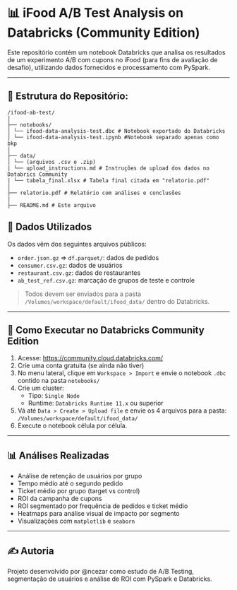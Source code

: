 # 📊 iFood A/B Test Analysis on Databricks (Community Edition)

Este repositório contém um notebook Databricks que analisa os resultados de um experimento A/B com cupons no iFood (para fins de avaliação de desafio), utilizando dados fornecidos e processamento com PySpark.

---

## 📁 Estrutura do Repositório:
```
/ifood-ab-test/
│
├── notebooks/
│ └── ifood-data-analysis-test.dbc # Notebook exportado do Databricks
│ └── ifood-data-analysis-test.ipynb #Notebook separado apenas como bkp
│
├── data/
│ └── (arquivos .csv e .zip)
| └── upload_instructions.md # Instruções de upload dos dados no Databrics Community
| └── tabela_final.xlsx # Tabela final citada em "relatorio.pdf"
│
├── relatorio.pdf # Relatório com análises e conclusões
|
├── README.md # Este arquivo
```

## 🧾 Dados Utilizados

Os dados vêm dos seguintes arquivos públicos:

- `order.json.gz` => `df.parquet/`: dados de pedidos
- `consumer.csv.gz`: dados de usuários  
- `restaurant.csv.gz`: dados de restaurantes  
- `ab_test_ref.csv.gz`: marcação de grupos de teste e controle  

> Todos devem ser enviados para a pasta `/Volumes/workspace/default/ifood_data/` dentro do Databricks.

---

## 🚀 Como Executar no Databricks Community Edition

1. Acesse: https://community.cloud.databricks.com/  
2. Crie uma conta gratuita (se ainda não tiver)  
3. No menu lateral, clique em `Workspace > Import` e envie o notebook `.dbc` contido na pasta `notebooks/`  
4. Crie um cluster:
   - Tipo: `Single Node`
   - Runtime: `Databricks Runtime 11.x` ou superior  
5. Vá até `Data > Create > Upload file` e envie os 4 arquivos para a pasta:
`/Volumes/workspace/default/ifood_data/`
6.  Execute o notebook célula por célula.

---
 
## 📊 Análises Realizadas

- Análise de retenção de usuários por grupo
- Tempo médio até o segundo pedido
- Ticket médio por grupo (target vs control)
- ROI da campanha de cupons
- ROI segmentado por frequência de pedidos e ticket médio
- Heatmaps para análise visual de impacto por segmento
- Visualizações com `matplotlib` e `seaborn`

---


## ✍️ Autoria
Projeto desenvolvido por @ncezar como estudo de A/B Testing, segmentação de usuários e análise de ROI com PySpark e Databricks.
